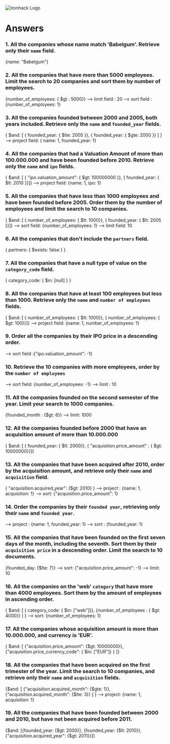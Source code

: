 ![Ironhack Logo](https://i.imgur.com/1QgrNNw.png)

# Answers

### 1. All the companies whose name match 'Babelgum'. Retrieve only their `name` field.

{name: "Babelgum"}

### 2. All the companies that have more than 5000 employees. Limit the search to 20 companies and sort them by **number of employees**.

{number_of_employees: { \$gt : 5000}}
--> limit field : 20
--> sort field :{number_of_employees: 1}

### 3. All the companies founded between 2000 and 2005, both years included. Retrieve only the `name` and `founded_year` fields.

{ $and: [ { founded_year: { $lte: 2005 }}, { founded_year: { \$gte: 2000 }} ] }
--> project field: { name: 1, founded_year: 1}

### 4. All the companies that had a Valuation Amount of more than 100.000.000 and have been founded before 2010. Retrieve only the `name` and `ipo` fields.

{ $and: [ { "ipo.valuation_amount": { $gt: 100000000 }}, { founded_year: { \$lt: 2010 }}]}
--> project field: {name: 1, ipo: 1}

### 5. All the companies that have less than 1000 employees and have been founded before 2005. Order them by the number of employees and limit the search to 10 companies.

{ $and: [ { number_of_employees: { $lt: 1000}}, { founded_year: { \$lt: 2005 }}]}
--> sort field: {number_of_employees: 1}
--> limit field: 10

### 6. All the companies that don't include the `partners` field.

{ partners: { \$exists: false } }

### 7. All the companies that have a null type of value on the `category_code` field.

{ category_code: { \$in: [null] } }

### 8. All the companies that have at least 100 employees but less than 1000. Retrieve only the `name` and `number of employees` fields.

{ $and: [ { number_of_employees: { $lt: 1000}}, { number_of_employees: { \$gt: 100}}]}
--> project field: {name: 1, number_of_employees: 1}

### 9. Order all the companies by their IPO price in a descending order.

--> sort field :{"ipo.valuation_amount": -1}

### 10. Retrieve the 10 companies with more employees, order by the `number of employees`

--> sort field: {number_of_employees: -1}
--> limit : 10

### 11. All the companies founded on the second semester of the year. Limit your search to 1000 companies.

{founded_month : {\$gt: 6}}
--> limit: 1000

<!-- ### 12. All the companies that have been 'deadpooled' after the third year.

Your Code Goes Here -->

### 12. All the companies founded before 2000 that have an acquisition amount of more than 10.000.000

{ $and: [ { founded_year: { $lt: 2000}}, { "acquisition.price_amount" : { \$gt: 10000000}}]}

### 13. All the companies that have been acquired after 2010, order by the acquisition amount, and retrieve only their `name` and `acquisition` field.

{ "acquisition.acquired_year": {\$gt: 2010} }
--> project : {name: 1, acquisition: 1}
--> sort: {"acquisition.price_amount": 1}

### 14. Order the companies by their `founded year`, retrieving only their `name` and `founded year`.

--> project : {name: 1, founded_year: 1}
--> sort : {founded_year: 1}

<!-- (years with "null" value come first) -->

### 15. All the companies that have been founded on the first seven days of the month, including the seventh. Sort them by their `acquisition price` in a descending order. Limit the search to 10 documents.

{founded_day: {\$lte: 7}}
--> sort: {"acquisition.price_amount": -1}
--> limit: 10

### 16. All the companies on the 'web' `category` that have more than 4000 employees. Sort them by the amount of employees in ascending order.

{ $and: [ { category_code: { $in: ["web"]}}, {number_of_employees : { \$gt: 4000}} ] }
--> sort: {number_of_employees: 1}

### 17. All the companies whose acquisition amount is more than 10.000.000, and currency is 'EUR'.

{ $and: [ {"acquisition.price_amount": {$gt: 10000000}}, {"acquisition.price_currency_code": { \$in: ["EUR"]} } ]}

### 18. All the companies that have been acquired on the first trimester of the year. Limit the search to 10 companies, and retrieve only their `name` and `acquisition` fields.

{$and: [ {"acquisition.acquired_month": {$gte: 1}}, {"acquisition.acquired_month": {\$lte: 3}} ] }
--> project: {name: 1, acquisition: 1}

### 19. All the companies that have been founded between 2000 and 2010, but have not been acquired before 2011.

{$and: [{founded_year: {$gt: 2000}}, {founded_year: {$lt: 2010}}, {"acquisition.acquired_year": {$gt: 2011}}]}
